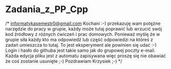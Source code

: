 # Zadania_z_PP_Cpp

/* 
informatykasemestr0@gmail.com
Kochani :-) przekazuję wam potężne narzędzie do pracy w grupie, 
każdy może tutaj poprawić lub wrzucić swój kod źródłowy z różnych ćwiczeń i prac domowych.
Ponieważ myślę że w grupie siła każdy kto ma odpowiedź lub część odpowiedzi na któreś z zadań umieszcza to tutaj.
To jest eksperyment ale powinien się udać :-) Login i hasło do githuba jest takie samo jak do grupowej poczty e-mail.
Każda edycja pliku jest z automatu zapisywana więc proszę się nie obawiać że coś zostanie usunięte ;-)
Pozdrawiam Krzysiek ;-)
*/
